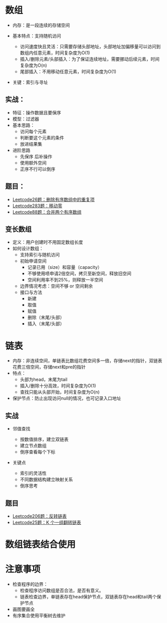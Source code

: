 # 数组

* 内存：是一段连续的存储空间
* 基本特点：支持随机访问
  * 访问速度快且灵活：只需要存储头部地址，头部地址加偏移量可以访问到数组内任意元素，时间复杂度为O(1)
  * 插入/删除元素/头部插入：为了保证连续地址，需要挪动后续元素，时间复杂度为O(n)
  * 尾部插入：不用移动任意元素，时间复杂度为O(1)

* 关键：索引与寻址

## 实战：

* 特征：操作数据且要保序
* 模型：过滤器
* 基本思路：
  * 访问每个元素
  * 判断要这个元素的条件
  * 放进结果集
* 进阶思路
  * 先保序 后补操作
  * 使用额外空间
  * 正序不行可以倒序

## 题目：

* [Leetcode26题：删除有序数组中的重复项](https://leetcode-cn.com/problems/remove-duplicates-from-sorted-array/)
* [Leetcode283题：移动零](https://leetcode-cn.com/problems/move-zeroes/)
* [Leetcode88题：合并两个有序数组](https://leetcode-cn.com/problems/merge-sorted-array/)

## 变长数组

* 定义：用户创建时不用固定数组长度
* 如何设计数组：
  * 支持索引与随机访问
  * 初始申请空间
    * 记录已用（size）和容量（capacity）
    * 不够使用啧申请2倍空间，拷贝至新空间，释放旧空间
    * 空间利用率不到25%，则释放一半空间
  * 边界情况考虑：空间不够 or 空间剩余
  * 接口与方法
    * 新建
    * 取值
    * 赋值
    * 删除（末尾/头部）
    * 插入（末尾/头部）



# 链表

* 内存：非连续空间，单链表比数组花费空间多一倍，存储next的指针，双链表花费三倍空间，存储next和pre的指针
* 特点：
  * 头部为head，末尾为tail
  * 插入/删除十分高效，时间复杂度为O(1)
  * 查找只能从头部开始，时间复杂度为O(n)
* 保护节点：防止出现访问null的情况，也可记录入口地址

## 实战
* 邻值查找
  * 按数值排序，建立双链表
  * 建立节点数组
  * 倒序查看每个下标

* 关键点
  * 索引的灵活性
  * 不同数据结构建立映射关系
  * 倒序思考


## 题目
* [Leetcode206题：反转链表](https://leetcode-cn.com/problems/reverse-linked-list/)
* [Leetcode25题：K 个一组翻转链表](https://leetcode-cn.com/problems/reverse-nodes-in-k-group/)

# 数组链表结合使用


# 注意事项

* 检查程序的边界：
  * 检查程序访问数组是否合法，是否有意义。
  * 链表检查边界，单链表存在head保护节点，双链表存在head和tail两个保护节点
* 画图要画全
* 有序集合使用平衡树去维护
